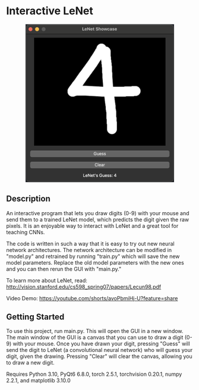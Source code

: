 # Interactive LeNet
<p align="center">
  <img src="https://github.com/earnesdm/Interactive-LeNet-Demo/blob/main/img/LeNet_demo_4.png?raw=true"
width="400"
/>
</p>

## Description
An interactive program that lets you draw digits (0-9) with your mouse and send them to a trained LeNet model, which predicts the digit given the raw pixels. It is an enjoyable way to interact with LeNet and a great tool for teaching CNNs.  

The code is written in such a way that it is easy to try out new neural network architectures. The network architecture can be modified in "model.py" and retrained by running "train.py" which will save the new model parameters. Replace the old model parameters with the new ones and you can then rerun the GUI with "main.py."

To learn more about LeNet, read: http://vision.stanford.edu/cs598_spring07/papers/Lecun98.pdf

Video Demo: https://youtube.com/shorts/avoPbmiHj-U?feature=share

## Getting Started
To use this project, run main.py. This will open the GUI in a new window. The main window of the GUI is a canvas that you can use to draw a digit (0-9) with your mouse. Once you have drawn your digit, pressing "Guess" will send the digit to LeNet (a convolutional neural network) who will guess your digit, given the drawing. Pressing "Clear" will clear the canvas, allowing you to draw a new digit.

Requires Python 3.10, PyQt6 6.8.0, torch 2.5.1, torchvision 0.20.1, numpy 2.2.1, and matplotlib 3.10.0
